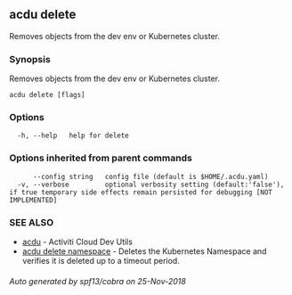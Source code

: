 ## acdu delete

Removes objects from the dev env or Kubernetes cluster.

### Synopsis

Removes objects from the dev env or Kubernetes cluster.

```
acdu delete [flags]
```

### Options

```
  -h, --help   help for delete
```

### Options inherited from parent commands

```
      --config string   config file (default is $HOME/.acdu.yaml)
  -v, --verbose         optional verbosity setting (default:'false'), if true temporary side effects remain persisted for debugging [NOT IMPLEMENTED]
```

### SEE ALSO

* [acdu](acdu.md)	 - Activiti Cloud Dev Utils
* [acdu delete namespace](acdu_delete_namespace.md)	 - Deletes the Kubernetes Namespace and verifies it is deleted up to a timeout period.

###### Auto generated by spf13/cobra on 25-Nov-2018

